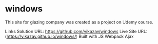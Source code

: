 # windows
This site for glazing company was created as a project on Udemy course. 




Links
Solution URL: https://github.com/vikazav/windows
Live Site URL: (https://vikazav.github.io/windows/)
Built with
JS
Webpack
Ajax

